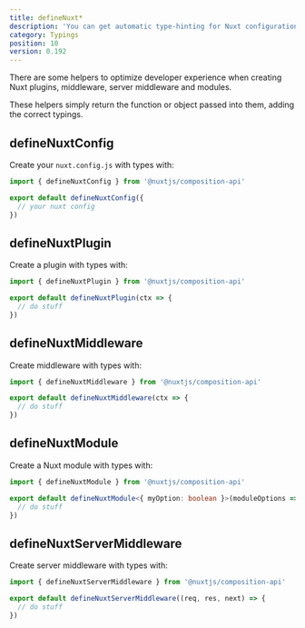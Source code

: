```yaml
---
title: defineNuxt*
description: 'You can get automatic type-hinting for Nuxt configuration, plugins, middleware, modules and serverMiddleware.'
category: Typings
position: 10
version: 0.192
---
```


There are some helpers to optimize developer experience when creating Nuxt plugins, middleware, server middleware and modules.

These helpers simply return the function or object passed into them, adding the correct typings.

## defineNuxtConfig

Create your `nuxt.config.js` with types with:

```ts
import { defineNuxtConfig } from '@nuxtjs/composition-api'

export default defineNuxtConfig({
  // your nuxt config
})
```

## defineNuxtPlugin

Create a plugin with types with:

```ts
import { defineNuxtPlugin } from '@nuxtjs/composition-api'

export default defineNuxtPlugin(ctx => {
  // do stuff
})
```

## defineNuxtMiddleware

Create middleware with types with:

```ts
import { defineNuxtMiddleware } from '@nuxtjs/composition-api'

export default defineNuxtMiddleware(ctx => {
  // do stuff
})
```

## defineNuxtModule

Create a Nuxt module with types with:

```ts
import { defineNuxtModule } from '@nuxtjs/composition-api'

export default defineNuxtModule<{ myOption: boolean }>(moduleOptions => {
  // do stuff
})
```

## defineNuxtServerMiddleware

Create server middleware with types with:

```ts
import { defineNuxtServerMiddleware } from '@nuxtjs/composition-api'

export default defineNuxtServerMiddleware((req, res, next) => {
  // do stuff
})
```
